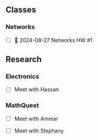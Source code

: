 ## Classes
### Networks

- [ ] 📅 2024-08-27  Networks HW #1

## Research

### Electronics
- [ ] Meet with Hassan

### MathQuest
- [ ] Meet with Ammar
- [ ] Meet with Stephany
 